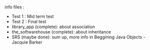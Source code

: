 info files :
- Test 1 : Mid term test
- Test 2 : Final test
- library_app (complete): about association 
- the_softwarehouse (complete): about inheritance
- SRS (maybe done): sum up, more info in Beggining Java Objects - Jacquie Barker 
